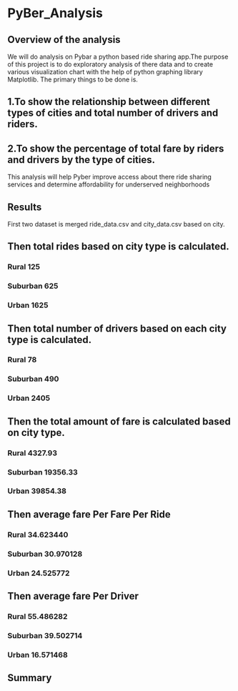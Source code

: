 # PyBer_Analysis
## Overview of the analysis
We will do analysis on Pybar a python based ride sharing app.The purpose of this project is to do exploratory analysis of there data and to create  various visualization chart with the help of python graphing library Matplotlib.
The primary things to be done is.
## 1.To show the relationship between different types of cities and total number of drivers and riders.
## 2.To show the percentage of total fare by riders and drivers by the type of cities.
  This analysis will help Pyber improve access about there ride sharing services and determine affordability for underserved neighborhoods





## Results
First two dataset is merged ride_data.csv and city_data.csv based on city.
## Then total rides based on city type is calculated.
### Rural        125
### Suburban     625
### Urban        1625
## Then total number of drivers based on each city type is calculated.
### Rural        78
### Suburban     490
### Urban        2405
## Then the total amount of fare is calculated based on city type.
### Rural        4327.93
### Suburban    19356.33
### Urban       39854.38
## Then average fare Per Fare Per Ride
### Rural       34.623440
### Suburban    30.970128
### Urban       24.525772

## Then average fare Per Driver
### Rural       55.486282
### Suburban    39.502714
### Urban       16.571468





## Summary 
